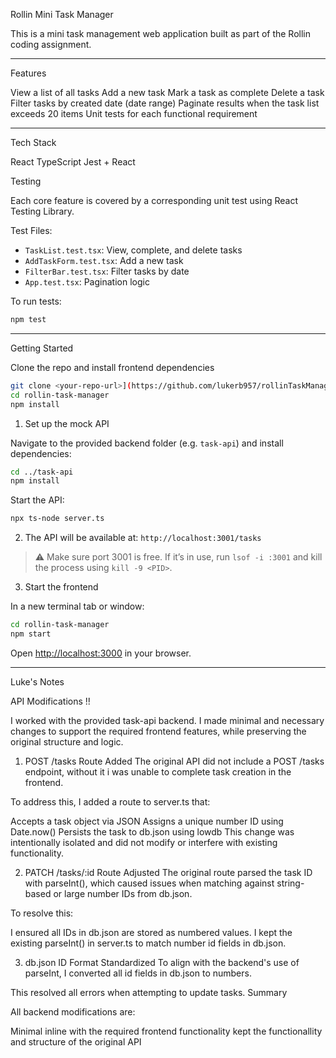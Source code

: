 Rollin Mini Task Manager

This is a mini task management web application built as part of the Rollin coding assignment.

---

Features

View a list of all tasks
Add a new task
Mark a task as complete
Delete a task
Filter tasks by created date (date range)
Paginate results when the task list exceeds 20 items
Unit tests for each functional requirement

---

Tech Stack

React
TypeScript
Jest + React 

Testing

Each core feature is covered by a corresponding unit test using React Testing Library.

Test Files:

- `TaskList.test.tsx`: View, complete, and delete tasks
- `AddTaskForm.test.tsx`: Add a new task
- `FilterBar.test.tsx`: Filter tasks by date
- `App.test.tsx`: Pagination logic

To run tests:
```bash
npm test
```

---

Getting Started

Clone the repo and install frontend dependencies

```bash
git clone <your-repo-url>](https://github.com/lukerb957/rollinTaskManager
cd rollin-task-manager
npm install
```

1. Set up the mock API

Navigate to the provided backend folder (e.g. `task-api`) and install dependencies:

```bash
cd ../task-api
npm install
```

Start the API:

```bash
npx ts-node server.ts
```

2. The API will be available at: `http://localhost:3001/tasks`

> ⚠️ Make sure port 3001 is free. If it’s in use, run `lsof -i :3001` and kill the process using `kill -9 <PID>`.

3. Start the frontend

In a new terminal tab or window:

```bash
cd rollin-task-manager
npm start
```

Open [http://localhost:3000](http://localhost:3000) in your browser.

---


Luke's Notes

API Modifications !!

I worked with the provided task-api backend. I made minimal and necessary changes to support the required frontend features, while preserving the original structure and logic.

1. POST /tasks Route Added
The original API did not include a POST /tasks endpoint, without it i was unable to complete task creation in the frontend.

To address this, I added a route to server.ts that:

Accepts a task object via JSON
Assigns a unique number ID using Date.now()
Persists the task to db.json using lowdb
This change was intentionally isolated and did not modify or interfere with existing functionality.

2. PATCH /tasks/:id Route Adjusted
The original route parsed the task ID with parseInt(), which caused issues when matching against string-based or large number IDs from db.json.

To resolve this:

I ensured all IDs in db.json are stored as numbered values.
I kept the existing parseInt() in server.ts to match number id fields in db.json.

3. db.json ID Format Standardized
To align with the backend's use of parseInt, I converted all id fields in db.json to numbers.

This resolved all errors when attempting to update tasks.
Summary

All backend modifications are:

Minimal
inline with the required frontend functionality
kept the functionallity and structure of the original API
